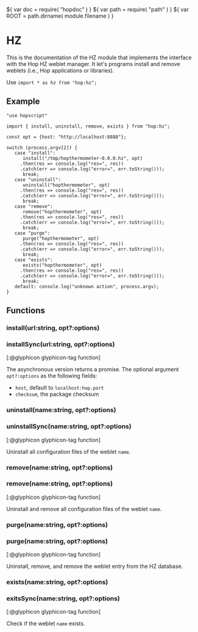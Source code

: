 ${ var doc = require( "hopdoc" ) }
${ var path = require( "path" ) }
${ var ROOT = path.dirname( module.filename ) }

HZ
==

This is the documentation of the HZ module that implements the
interface with the Hop HZ weblet manager. It let's programs
install and remove weblets (i.e., Hop applications or libraries).

Use `import * as hz from "hop:hz";`


Example
-------

```hopscript
"use hopscript"

import { install, uninstall, remove, exists } from "hop:hz";

const opt = {host: "http://localhost:8888"};

switch (process.argv[2]) {
   case "install":
      install("/tmp/hopthermometer-0.0.0.hz", opt)
   	 .then(res => console.log("res=", res))
   	 .catch(err => console.log("error=", err.toString()));
      break;
   case "uninstall":
      uninstall("hopthermometer", opt)
   	 .then(res => console.log("res=", res))
   	 .catch(err => console.log("error=", err.toString()));
      break;
   case "remove":
      remove("hopthermometer", opt)
   	 .then(res => console.log("res=", res))
   	 .catch(err => console.log("error=", err.toString()));
      break;
   case "purge":
      purge("hopthermometer", opt)
   	 .then(res => console.log("res=", res))
   	 .catch(err => console.log("error=", err.toString()));
      break;
   case "exists":
      exists("hopthermometer", opt)
   	 .then(res => console.log("res=", res))
   	 .catch(err => console.log("error=", err.toString()));
      break;
   default: console.log("unknown action", process.argv);
}
```

Functions
---------

### install(url:string, opt?:options) ###
### installSync(url:string, opt?:options) ###
[:@glyphicon glyphicon-tag function]

The asynchronous version returns a promise. The optional argument `opt?:options`
as the following fields:

* `host`, default to `localhost:hop.port`
* `checksum`, the package checksum


### uninstall(name:string, opt?:options) ###
### uninstallSync(name:string, opt?:options) ###
[:@glyphicon glyphicon-tag function]

Uninstall all configuration files of the weblet `name`.

### remove(name:string, opt?:options) ###
### remove(name:string, opt?:options) ###
[:@glyphicon glyphicon-tag function]

Uninstall and remove all configuration files of the weblet `name`.

### purge(name:string, opt?:options) ###
### purge(name:string, opt?:options) ###
[:@glyphicon glyphicon-tag function]

Uninstall, remove, and remove the weblet entry from the HZ database.


### exists(name:string, opt?:options) ###
### exitsSync(name:string, opt?:options) ###
[:@glyphicon glyphicon-tag function]

Check if the weblet `name` exists.
  


